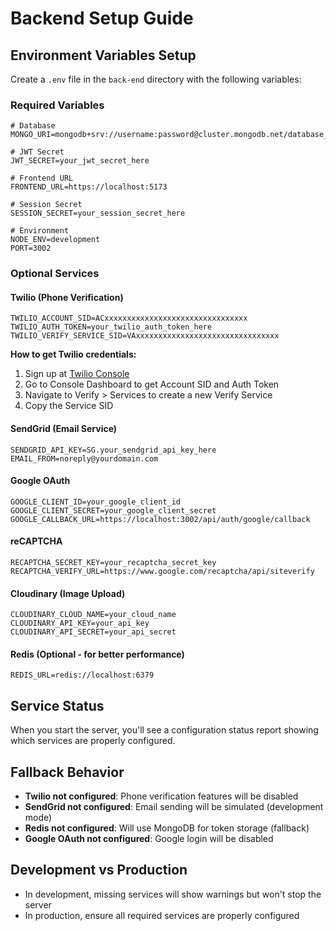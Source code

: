 # Backend Setup Guide

## Environment Variables Setup

Create a `.env` file in the `back-end` directory with the following variables:

### Required Variables

```env
# Database
MONGO_URI=mongodb+srv://username:password@cluster.mongodb.net/database_name

# JWT Secret
JWT_SECRET=your_jwt_secret_here

# Frontend URL
FRONTEND_URL=https://localhost:5173

# Session Secret
SESSION_SECRET=your_session_secret_here

# Environment
NODE_ENV=development
PORT=3002
```

### Optional Services

#### Twilio (Phone Verification)

```env
TWILIO_ACCOUNT_SID=ACxxxxxxxxxxxxxxxxxxxxxxxxxxxxxxxx
TWILIO_AUTH_TOKEN=your_twilio_auth_token_here
TWILIO_VERIFY_SERVICE_SID=VAxxxxxxxxxxxxxxxxxxxxxxxxxxxxxxxx
```

**How to get Twilio credentials:**

1. Sign up at [Twilio Console](https://www.twilio.com/try-twilio)
2. Go to Console Dashboard to get Account SID and Auth Token
3. Navigate to Verify > Services to create a new Verify Service
4. Copy the Service SID

#### SendGrid (Email Service)

```env
SENDGRID_API_KEY=SG.your_sendgrid_api_key_here
EMAIL_FROM=noreply@yourdomain.com
```

#### Google OAuth

```env
GOOGLE_CLIENT_ID=your_google_client_id
GOOGLE_CLIENT_SECRET=your_google_client_secret
GOOGLE_CALLBACK_URL=https://localhost:3002/api/auth/google/callback
```

#### reCAPTCHA

```env
RECAPTCHA_SECRET_KEY=your_recaptcha_secret_key
RECAPTCHA_VERIFY_URL=https://www.google.com/recaptcha/api/siteverify
```

#### Cloudinary (Image Upload)

```env
CLOUDINARY_CLOUD_NAME=your_cloud_name
CLOUDINARY_API_KEY=your_api_key
CLOUDINARY_API_SECRET=your_api_secret
```

#### Redis (Optional - for better performance)

```env
REDIS_URL=redis://localhost:6379
```

## Service Status

When you start the server, you'll see a configuration status report showing which services are properly configured.

## Fallback Behavior

- **Twilio not configured**: Phone verification features will be disabled
- **SendGrid not configured**: Email sending will be simulated (development mode)
- **Redis not configured**: Will use MongoDB for token storage (fallback)
- **Google OAuth not configured**: Google login will be disabled

## Development vs Production

- In development, missing services will show warnings but won't stop the server
- In production, ensure all required services are properly configured
